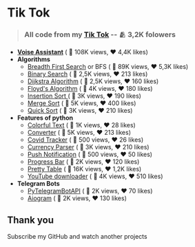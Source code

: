 # Tik Tok

> ### All code from my [Tik Tok](https://www.tiktok.com/@veter.ok77) -- 🫂 3,2K folowers

* **[Voise Assistant](https://github.com/Veter-ok/tik-tok/blob/main/voice_assistant.py)**  ( 👀 108K views, ♥️ 4,4K likes)
* **Algorithms**
  * [Breadth First Search](https://github.com/Veter-ok/tik-tok/blob/main/algorithms/bfs.py) or BFS ( 👀 89K views, ♥️ 5,3K likes)
  * [Binary Search](https://github.com/Veter-ok/tik-tok/blob/main/algorithms/binary_search.py) ( 👀 2,5K views, ♥️ 213 likes)
  * [Dijkstra Algorithm](https://github.com/Veter-ok/tik-tok/blob/main/algorithms/dijkstra_algorithm.py) ( 👀 2,5K views, ♥️ 160 likes)
  * [Floyd&#39;s Algorithm](https://github.com/Veter-ok/tik-tok/blob/main/algorithms/floyds_algorithm.py) ( 👀 4K views, ♥️ 180 likes)
  * [Insertion Sort ](https://github.com/Veter-ok/tik-tok/blob/main/algorithms/insertionSort.py)( 👀 3K views, ♥️ 190 likes)
  * [Merge Sort](https://github.com/Veter-ok/tik-tok/blob/main/algorithms/merge-sort.py) ( 👀 5K views, ♥️ 400 likes)
  * [Quick Sort](https://github.com/Veter-ok/tik-tok/blob/main/algorithms/quick_sort.py) ( 👀 3K views, ♥️ 210 likes)
* **Features of python**
  * [Colorful Text](https://github.com/Veter-ok/tik-tok/blob/main/features/colorful_text.py) ( 👀 1K views, ♥️ 28 likes)
  * [Converter](https://github.com/Veter-ok/tik-tok/blob/main/features/converter.py) ( 👀 5K views, ♥️ 213 likes)
  * [Covid Tracker](https://github.com/Veter-ok/tik-tok/blob/main/features/covid_tracker.py) ( 👀 500 views, ♥️ 26 likes)
  * [Currency Parser](https://github.com/Veter-ok/tik-tok/blob/main/features/currency_parser.py) ( 👀 3K views, ♥️ 210 likes)
  * [Push Notification](https://github.com/Veter-ok/tik-tok/blob/main/features/notification.py) ( 👀 500 views, ♥️ 50 likes)
  * [Progress Bar](https://github.com/Veter-ok/tik-tok/blob/main/features/progress.py) ( 👀 2K views, ♥️ 120 likes)
  * [Pretty Table](https://github.com/Veter-ok/tik-tok/blob/main/features/table.py) ( 👀 16K views, ♥️ 1,2K likes)
  * [YouTube downloader](https://github.com/Veter-ok/tik-tok/blob/main/features/youtube_download.py) ( 👀 4K views, ♥️ 510 likes)
* **Telegram Bots**
  * [PyTelegramBotAPI](https://github.com/Veter-ok/tik-tok/blob/main/bot/bot2.py) ( 👀 2K views, ♥️ 70 likes)
  * [Aiogram](https://github.com/Veter-ok/tik-tok/blob/main/bot/bot.py) ( 👀 2K views, ♥️ 130 likes)

## Thank you

Subscribe my GitHub and watch another projects
